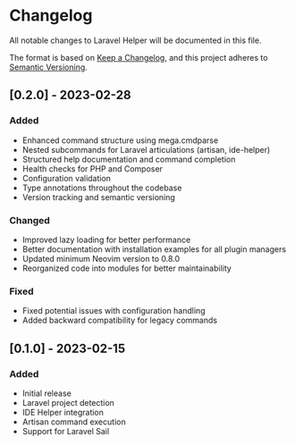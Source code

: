# Changelog

All notable changes to Laravel Helper will be documented in this file.

The format is based on [Keep a Changelog](https://keepachangelog.com/en/1.0.0/),
and this project adheres to [Semantic Versioning](https://semver.org/spec/v2.0.0.html).

## [0.2.0] - 2023-02-28

### Added
- Enhanced command structure using mega.cmdparse
- Nested subcommands for Laravel articulations (artisan, ide-helper)
- Structured help documentation and command completion
- Health checks for PHP and Composer
- Configuration validation
- Type annotations throughout the codebase
- Version tracking and semantic versioning

### Changed
- Improved lazy loading for better performance
- Better documentation with installation examples for all plugin managers
- Updated minimum Neovim version to 0.8.0
- Reorganized code into modules for better maintainability

### Fixed
- Fixed potential issues with configuration handling
- Added backward compatibility for legacy commands

## [0.1.0] - 2023-02-15

### Added
- Initial release
- Laravel project detection
- IDE Helper integration
- Artisan command execution
- Support for Laravel Sail
